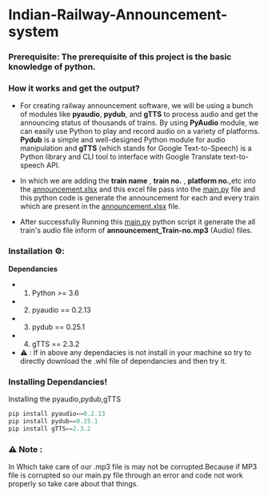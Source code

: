 # Indian-Railway-Announcement-system

### Prerequisite: The prerequisite of this project is the basic knowledge of python.

### How it works and get the output?
- For creating railway announcement software, we will be using a bunch of modules like **pyaudio**, **pydub**, and **gTTS** to process audio and get the announcing status of thousands of trains. By using **PyAudio** module, we can easily use Python to play and record audio on a variety of platforms. **Pydub** is a simple and well-designed Python module for audio manipulation and **gTTS** (which stands for Google Text-to-Speech) is a Python library and CLI tool to interface with Google Translate text-to-speech API.

- In which we are adding the **train name** , **train no.** , **platform no.**,etc into the [announcement.xlsx][identifier] and this excel file pass into the [main.py][idetifier2] file and this python code is generate the announcement for each and every train which are present in the [announcement.xlsx][identifier] file.

- After successfully Running this [main.py][idetifier2] python script it generate the all train's audio file inform of **announcement_Train-no.mp3** (Audio) files. 

[identifier]:https://github.com/Datastar07/Railway-Announcement-system/blob/main/annoucment.xlsx
[idetifier2]:https://github.com/Datastar07/Railway-Announcement-system/blob/main/main.py

### Installation ⚙️:
**Dependancies**
- 1. Python >= 3.6
- 2. pyaudio == 0.2.13
- 3. pydub == 0.25.1
- 4. gTTS == 2.3.2
- ⚠️ : If in above any dependacies is not install in your machine so try to directly download the .whl file of dependancies and then try it.

### Installing Dependancies!
Installing the pyaudio,pydub,gTTS
```javascript
pip install pyaudio==0.2.13
pip install pydub==0.25.1
pip install gTTS==2.3.2
```

### ⚠️ Note :
In Which take care of our .mp3 file is may not be corrupted.Because if MP3 file is corrupted so our main.py file through an error and code not work properly so take care about that things.
